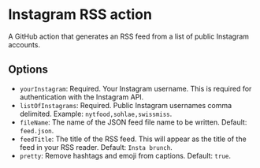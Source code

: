 # Instagram RSS action

A GitHub action that generates an RSS feed from a list of public Instagram accounts.

## Options

<!-- START GENERATED OPTIONS -->

- `yourInstagram`: Required. Your Instagram username. This is required for authentication with the Instagram API.
- `listOfInstagrams`: Required. Public Instagram usernames comma delimited. Example: `nytfood,sohlae,swissmiss`.
- `fileName`: The name of the JSON feed file name to be written. Default: `feed.json`.
- `feedTitle`: The title of the RSS feed. This will appear as the title of the feed in your RSS reader. Default: `Insta brunch`.
- `pretty`: Remove hashtags and emoji from captions. Default: `true`.

<!-- END GENERATED OPTIONS -->
